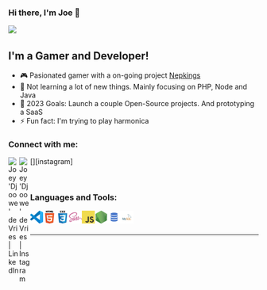 ### Hi there, I'm Joe 👋 

[<img src="https://img.shields.io/website?label=Personal%20Website&style=for-the-badge&url=https%3A%2F%2Fgiobatta.nl">][personal-site]

## I'm a Gamer and Developer!

- 🎮 Pasionated gamer with a on-going project [Nepkings](https://nepkings.com?utm_source=github) 
- 🤣 Not learning a lot of new things. Mainly focusing on PHP, Node and Java
- 🥅 2023 Goals: Launch a couple Open-Source projects. And prototyping a SaaS
- ⚡ Fun fact: I'm trying to play harmonica

### Connect with me:

[<img align="left" alt="Joey 'Djoowe' de Vries | LinkedIn" width="22px" src="https://cdn.jsdelivr.net/npm/simple-icons@v3/icons/linkedin.svg" />][linkedin]
[<img align="left" alt="Joey 'Djoowe' de Vries | Instagram" width="22px" src="https://cdn.jsdelivr.net/npm/simple-icons@v3/icons/instagram.svg" />][instagram]

<br />

### Languages and Tools:

<img align="left" alt="Visual Studio Code" width="26px" src="https://raw.githubusercontent.com/github/explore/80688e429a7d4ef2fca1e82350fe8e3517d3494d/topics/visual-studio-code/visual-studio-code.png" />
<img align="left" alt="HTML5" width="26px" src="https://raw.githubusercontent.com/github/explore/80688e429a7d4ef2fca1e82350fe8e3517d3494d/topics/html/html.png" />
<img align="left" alt="CSS3" width="26px" src="https://raw.githubusercontent.com/github/explore/80688e429a7d4ef2fca1e82350fe8e3517d3494d/topics/css/css.png" />
<img align="left" alt="Sass" width="26px" src="https://raw.githubusercontent.com/github/explore/80688e429a7d4ef2fca1e82350fe8e3517d3494d/topics/sass/sass.png" />
<img align="left" alt="JavaScript" width="26px" src="https://raw.githubusercontent.com/github/explore/80688e429a7d4ef2fca1e82350fe8e3517d3494d/topics/javascript/javascript.png" />
<img align="left" alt="Node.js" width="26px" src="https://raw.githubusercontent.com/github/explore/80688e429a7d4ef2fca1e82350fe8e3517d3494d/topics/nodejs/nodejs.png" />
<img align="left" alt="SQL" width="26px" src="https://raw.githubusercontent.com/github/explore/80688e429a7d4ef2fca1e82350fe8e3517d3494d/topics/sql/sql.png" />
<img align="left" alt="MySQL" width="26px" src="https://raw.githubusercontent.com/github/explore/80688e429a7d4ef2fca1e82350fe8e3517d3494d/topics/mysql/mysql.png" />
<br />
<br />

---

[personal-site]: https://giobatta.nl?utm_source=github&utm-medium=profile
[linkedin]: https://www.linkedin.com/in/giobatta
